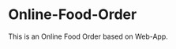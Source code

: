 # Online-Food-Order

This is an Online Food Order based on Web-App.














































































































































































